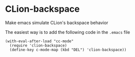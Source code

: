 # CLion-backspace
Make emacs simulate CLion's backspace behavior

The easiest way is to add the following code in the `.emacs` file

```elisp
(with-eval-after-load "cc-mode"
  (require 'clion-backspace)
  (define-key c-mode-map (kbd "DEL") 'clion-backspace))
```
